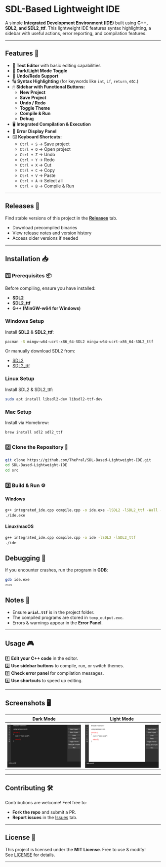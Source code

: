 # SDL-Based Lightweight IDE  

A simple **Integrated Development Environment (IDE)** built using **C++, SDL2, and SDL2_ttf**. This lightweight IDE features syntax highlighting, a sidebar with useful actions, error reporting, and compilation features.


---

## Features 🎯

- 📝 **Text Editor** with basic editing capabilities
- 🎨 **Dark/Light Mode Toggle**
- 🔄 **Undo/Redo Support**
- 🔠 **Syntax Highlighting** (for keywords like `int`, `if`, `return`, etc.)
- 🖱 **Sidebar with Functional Buttons:**
  - **New Project**
  - **Save Project**
  - **Undo / Redo**
  - **Toggle Theme**
  - **Compile & Run**
  - **Debug**
- 🖥 **Integrated Compilation & Execution**
- 🛑 **Error Display Panel**
- ⌨️ **Keyboard Shortcuts:**
  - `Ctrl + S` → Save project
  - `Ctrl + O` → Open project
  - `Ctrl + Z` → Undo
  - `Ctrl + Y` → Redo
  - `Ctrl + X` → Cut
  - `Ctrl + C` → Copy
  - `Ctrl + V` → Paste
  - `Ctrl + A` → Select all
  - `Ctrl + B` → Compile & Run

---

## Releases 🚀
Find stable versions of this project in the **[Releases](https://github.com/ThePral/SDL-Based-Lightweight-IDE/releases)** tab.

- Download precompiled binaries
- View release notes and version history
- Access older versions if needed

---

## Installation 📥

### 1️⃣ Prerequisites 📦

Before compiling, ensure you have installed:

- **SDL2**
- **SDL2_ttf**
- **G++ (MinGW-w64 for Windows)**

### **Windows Setup**
Install **SDL2** & **SDL2_ttf**:
```sh
pacman -S mingw-w64-ucrt-x86_64-SDL2 mingw-w64-ucrt-x86_64-SDL2_ttf
```
Or manually download SDL2 from:
- [SDL2](https://github.com/libsdl-org/SDL/releases)
- [SDL2_ttf](https://github.com/libsdl-org/SDL_ttf/releases)

### **Linux Setup**
Install SDL2 & SDL2_ttf:
```sh
sudo apt install libsdl2-dev libsdl2-ttf-dev
```

### **Mac Setup**
Install via Homebrew:
```sh
brew install sdl2 sdl2_ttf
```

##

### 2️⃣ Clone the Repository 📂

```bash
git clone https://github.com/ThePral/SDL-Based-Lightweight-IDE.git
cd SDL-Based-Lightweight-IDE
cd src
```

##

### 3️⃣ Build & Run ⚙️

#### Windows  
```bash
g++ integrated_ide.cpp compile.cpp -o ide.exe -lSDL2 -lSDL2_ttf -Wall -Wextra -g
./ide.exe
```

#### Linux/macOS  
```bash
g++ integrated_ide.cpp compile.cpp -o ide -lSDL2 -lSDL2_ttf
./ide
```

## Debugging 🐞
If you encounter crashes, run the program in **GDB**:
```sh
gdb ide.exe
run
```

## Notes 📌
- Ensure **`arial.ttf`** is in the project folder.
- The compiled programs are stored in `temp_output.exe`.
- Errors & warnings appear in the **Error Panel**.

---

## Usage 🎮

1️⃣ **Edit your C++ code** in the editor.  
2️⃣ **Use sidebar buttons** to compile, run, or switch themes.  
3️⃣ **Check error panel** for compilation messages.  
4️⃣ **Use shortcuts** to speed up editing.  

---

## Screenshots 🖥️

| Dark Mode | Light Mode |
|-----------|-----------|
| ![Dark Mode](Screenshots/dark_mode.png) | ![Light Mode](Screenshots/light_mode.png) |

---

## Contributing 🛠️

Contributions are welcome! Feel free to:  
- **Fork the repo** and submit a PR.  
- **Report issues** in the [Issues](https://github.com/ThePral/SDL-Based-Lightweight-IDE/issues) tab.  

---

## License 📜

This project is licensed under the **MIT License**. Free to use & modify!
<br>
See [LICENSE](LICENSE) for details.  

---

